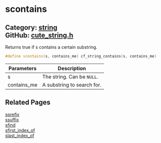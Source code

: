 # scontains

Category: [string](https://github.com/RandyGaul/cute_framework/blob/master/docs/api_reference?id=string)  
GitHub: [cute_string.h](https://github.com/RandyGaul/cute_framework/blob/master/include/cute_string.h)  
---

Returns true if s contains a certain substring.

```cpp
#define scontains(s, contains_me) cf_string_contains(s, contains_me)
```

Parameters | Description
--- | ---
s | The string. Can be `NULL`.
contains_me | A substring to search for.

## Related Pages

[sprefix](https://github.com/RandyGaul/cute_framework/blob/master/docs/string/sprefix.md)  
[ssuffix](https://github.com/RandyGaul/cute_framework/blob/master/docs/string/ssuffix.md)  
[sfind](https://github.com/RandyGaul/cute_framework/blob/master/docs/string/sfind.md)  
[sfirst_index_of](https://github.com/RandyGaul/cute_framework/blob/master/docs/string/sfirst_index_of.md)  
[slast_index_of](https://github.com/RandyGaul/cute_framework/blob/master/docs/string/slast_index_of.md)  
